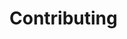 # Contributing

<!-- 
Outline:
1. How to fork & branch
2. Code style checks (`mypy`, `ruff`, `pytest`)
3. Running `pre-commit`
4. Writing tests & docs
5. Submitting a PR
-->
